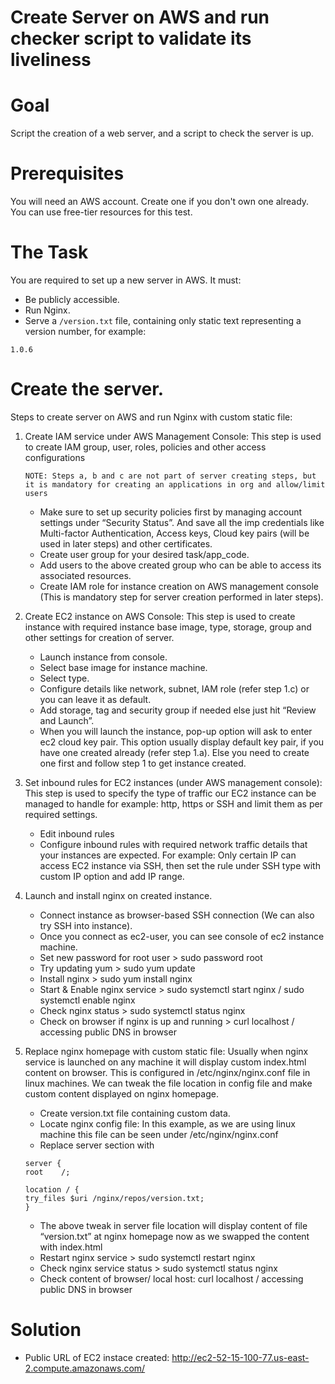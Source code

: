 Create Server on AWS and run checker script to validate its liveliness
======================================================================

# Goal

Script the creation of a web server, and a script to check the server is up.

# Prerequisites

You will need an AWS account. Create one if you don't own one already. You can use free-tier resources for this test.

# The Task

You are required to set up a new server in AWS. It must:

* Be publicly accessible.
* Run Nginx.
* Serve a `/version.txt` file, containing only static text representing a version number, for example:

```
1.0.6
```

# Create the server.

Steps to create server on AWS and run Nginx with custom static file:

1. Create IAM service under AWS Management Console: This step is used to create IAM group, user, roles, policies and other access configurations 
	```
	NOTE: Steps a, b and c are not part of server creating steps, but it is mandatory for creating an applications in org and allow/limit users 
	```
	* Make sure to set up security policies first by managing account settings under “Security Status”. And save all the imp credentials like Multi-factor Authentication, Access keys, Cloud key pairs (will be used in later steps) and other certificates.
	* Create user group for your desired task/app_code.
	* Add users to the above created group who can be able to access its associated resources.
	* Create IAM role for instance creation on AWS management console (This is mandatory step for server creation performed in later steps).

2. Create EC2 instance on AWS Console: This step is used to create instance with required instance base image, type, storage, group and other settings for creation of server.
	* Launch instance from console.
	* Select base image for instance machine. 
	* Select type.
	* Configure details like network, subnet, IAM role (refer step 1.c) or you can leave it as default.
	* Add storage, tag and security group if needed else just hit “Review and Launch”.
	* When you will launch the instance, pop-up option will ask to enter ec2 cloud key pair. This option usually display default key pair, if you have one created already (refer step 1.a). Else you need to create one first and follow step 1 to get instance created.

3. Set inbound rules for EC2 instances (under AWS management console): This step is used to specify the type of traffic our EC2 instance can be managed to handle for example: http, https or SSH and limit them as per required settings.
	* Edit inbound rules
	* Configure inbound rules with required network traffic details that your instances are expected. For example: Only certain IP can access EC2 instance via SSH, then set the rule under SSH type with custom IP option and add IP range.

4. Launch and install nginx on created instance.
	* Connect instance as browser-based SSH connection (We can also try SSH into instance).
	* Once you connect as ec2-user, you can see console of ec2 instance machine. 
	* Set new password for root user > sudo password root
	* Try updating yum > sudo yum update
	* Install nginx > sudo yum install nginx
	* Start & Enable nginx service > sudo systemctl start nginx / sudo systemctl enable nginx
	* Check nginx status > sudo systemctl status nginx
	* Check on browser if nginx is up and running > curl localhost / accessing public DNS in browser
	
5. Replace nginx homepage with custom static file: Usually when nginx service is launched on any machine it will display custom index.html content on browser. This is configured in /etc/nginx/nginx.conf file in linux machines. We can tweak the file location in config file and make custom content displayed on nginx homepage. 
	* Create version.txt file containing custom data.
	* Locate nginx config file: In this example, as we are using linux machine this file can be seen under /etc/nginx/nginx.conf
	* Replace server section with 
	```
	server {
	root	/;
		   
	location / {
	try_files $uri /nginx/repos/version.txt;
	}
	```
	* The above tweak in server file location will display content of file “version.txt” at nginx homepage now as we swapped the content with index.html
	* Restart nginx service > sudo systemctl restart nginx
	* Check nginx service status > sudo systemctl status nginx
	* Check content of browser/ local host: curl localhost / accessing public DNS in browser

# Solution 
* Public URL of EC2 instace created: http://ec2-52-15-100-77.us-east-2.compute.amazonaws.com/
